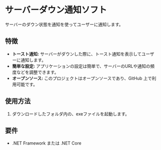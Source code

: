 # サーバーダウン通知ソフト

サーバーのダウン状態を通知を使ってユーザーに通知します。

## 特徴

- **トースト通知:** サーバーがダウンした際に、トースト通知を表示してユーザーに通知します。
- **簡単な設定:** アプリケーションの設定は簡単で、サーバーのURLや通知の頻度などを調整できます。
- **オープンソース:** このプロジェクトはオープンソースであり、GitHub 上で利用可能です。

## 使用方法

1. ダウンロードしたフォルダ内の、exeファイルを起動します。

## 要件

- .NET Framework または .NET Core
